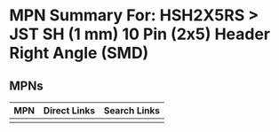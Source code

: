 



# MPN Summary For: HSH2X5RS > JST SH (1 mm) 10 Pin (2x5) Header Right Angle (SMD)

## MPNs
  

|MPN|Direct Links|Search Links|
| :--- | :--- | :--- |
||||

